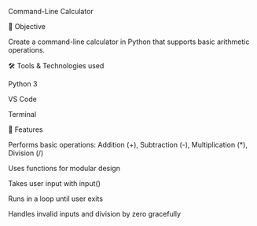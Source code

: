 Command-Line Calculator 

📌 Objective

Create a command-line calculator in Python that supports basic arithmetic operations. 

🛠️ Tools & Technologies used

Python 3

VS Code

Terminal 

🚀 Features

Performs basic operations: Addition (+), Subtraction (-), Multiplication (*), Division (/)

Uses functions for modular design

Takes user input with input()

Runs in a loop until user exits

Handles invalid inputs and division by zero gracefully
